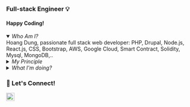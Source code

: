 ### Full-stack Engineer 💡


#### Happy Coding!

<details open><summary><em>Who Am I?</em></summary>
Hoang Dung, passionate full stack web developer: PHP, Drupal, Node.js, React.js, CSS, Bootstrap, AWS, Google Cloud, Smart Contract, Solidity, Mysql, MongoDB,..
</details>


<details><summary><em>My Principle</em></summary>
  
  
  <em> Never Stop Learning!</em>
  
  <em> Get things done</em>
  
</details>

<details><summary><em>What I'm doing?</em></summary>

  ✔️ Keeping myself up-to-date with the latest programming methodologies and concepts.

</details>


 ### 🚀 Let's Connect!

[<img align="left" alt="Connect on LinkedIn" width="22px" src="https://cdn.jsdelivr.net/npm/simple-icons@v3/icons/linkedin.svg" />][linkedin-url]
 
 <!-- GitHub's Markdown reference links -->
[linkedin-url]:https://www.linkedin.com/in/hoangminhdungvn/
